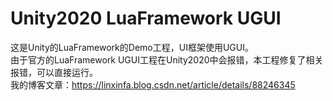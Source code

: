 # Unity2020 LuaFramework UGUI
这是Unity的LuaFramework的Demo工程，UI框架使用UGUI。  
由于官方的LuaFramework UGUI工程在Unity2020中会报错，本工程修复了相关报错，可以直接运行。  
我的博客文章：https://linxinfa.blog.csdn.net/article/details/88246345
